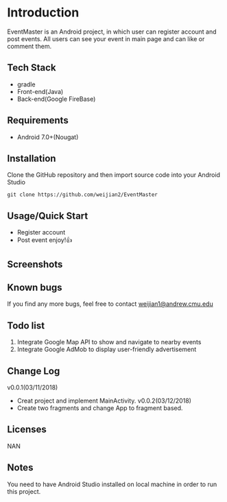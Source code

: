 # Introduction
EventMaster is an Android project, in which user can register account and post events. All users can see your event in main page and can like or comment them.

## Tech Stack
* gradle
* Front-end(Java)
* Back-end(Google FireBase)

## Requirements
* Android 7.0+(Nougat)

## Installation
Clone the GitHub repository and then import source code into your Android Studio

```
git clone https://github.com/weijian2/EventMaster
```


## Usage/Quick Start
* Register account
* Post event enjoy!:+1:

## Screenshots
<!-- <p float="left">
  <img src="https://github.com/weijian2/EventMaster/raw/master/demoPics/login.jpeg" width="400" />
  <img src="https://github.com/weijian2/EventMaster/raw/master/demoPics/main.jpeg" width="400" /> 
  <img src="https://github.com/weijian2/EventMaster/raw/master/demoPics/upload.jpeg" width="400" />
  <img src="https://github.com/weijian2/EventMaster/raw/master/demoPics/post.jpeg" width="400" />
</p> -->

## Known bugs
If you find any more bugs, feel free to contact weijian1@andrew.cmu.edu

## Todo list
1. Integrate Google Map API to show and navigate to nearby events
2. Integrate Google AdMob to display user-friendly advertisement

## Change Log
v0.0.1(03/11/2018)<br>
* Creat project and implement MainActivity.
v0.0.2(03/12/2018)<br>
* Create two fragments and change App to fragment based.

## Licenses
NAN

## Notes
You need to have Android Studio installed on local machine in order to run this project.


